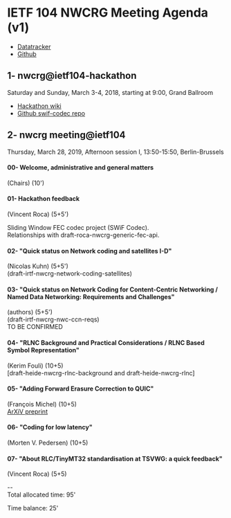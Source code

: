 # IETF 104 NWCRG Meeting Agenda (v1)

* [Datatracker](https://datatracker.ietf.org/rg/nwcrg/) 
* [Github](https://github.com/irtf-nwcrg/rg-materials/)


## 1- nwcrg@ietf104-hackathon

Saturday and Sunday, March 3-4, 2018, starting at 9:00, Grand Ballroom

* [Hackathon wiki](https://trac.ietf.org/trac/ietf/meeting/wiki/104hackathon)    
* [Github swif-codec repo](https://github.com/irtf-nwcrg/swif-codec)    


## 2- nwcrg meeting@ietf104

Thursday, March 28, 2019, Afternoon session I, 13:50-15:50, Berlin-Brussels

#### 00- Welcome, administrative and general matters
(Chairs) (10')

#### 01- Hackathon feedback
(Vincent Roca) (5+5')    

Sliding Window FEC codec project (SWiF Codec).    
Relationships with draft-roca-nwcrg-generic-fec-api.

#### 02- "Quick status on Network coding and satellites I-D"
(Nicolas Kuhn) (5+5')    
(draft-irtf-nwcrg-network-coding-satellites)

#### 03- "Quick status on Network Coding for Content-Centric Networking / Named Data Networking: Requirements and Challenges"
(authors) (5+5')    
(draft-irtf-nwcrg-nwc-ccn-reqs)    
TO BE CONFIRMED

#### 04- "RLNC Background and Practical Considerations / RLNC Based Symbol Representation"
(Kerim Fouli) (10+5)    
[draft-heide-nwcrg-rlnc-background and draft-heide-nwcrg-rlnc]

#### 05- "Adding Forward Erasure Correction to QUIC"
(François Michel) (10+5)    
[ArXiV preprint](https://arxiv.org/pdf/1809.04822.pdf)

#### 06- "Coding for low latency" 
(Morten V. Pedersen) (10+5)

#### 07- "About RLC/TinyMT32 standardisation at TSVWG: a quick feedback"
(Vincent Roca) (5+5)


--    
Total allocated time: 95'

Time balance: 25'
